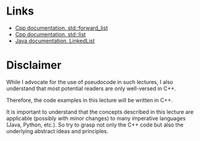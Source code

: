 # Links

- [Cpp documentation. std::forward_list](https://en.cppreference.com/w/cpp/container/forward_list)
- [Cpp documentation. std::list](https://en.cppreference.com/w/cpp/container/list)
- [Java documentation. LinkedList](https://docs.oracle.com/en/java/javase/21/docs/api/java.base/java/util/LinkedList.html)

# Disclaimer

While I advocate for the use of pseudocode in such lectures, I also understand that most potential readers are only well-versed in C++.

Therefore, the code examples in this lecture will be written in C++.

It is important to understand that the concepts described in this lecture are applicable (possibly with minor changes) to many imperative languages (Java, Python, etc.). So try to grasp not only the C++ code but also the underlying abstract ideas and principles.